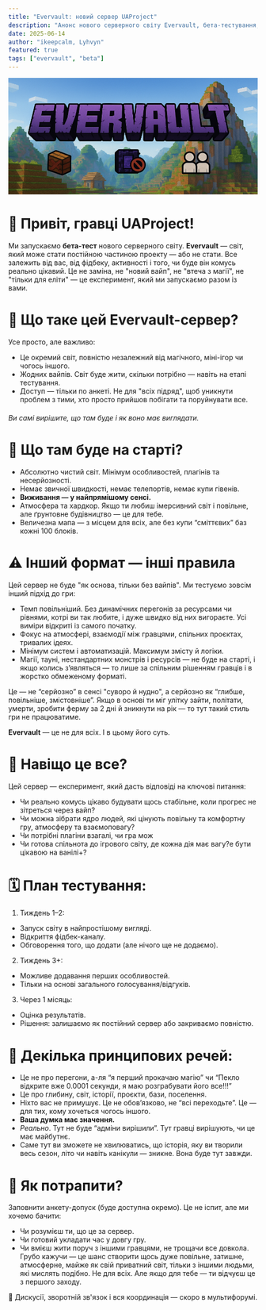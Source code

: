 ```yaml
---
title: "Evervault: новий сервер UAProject"
description: "Анонс нового серверного світу Evervault, бета-тестування, особливості та правила гри."
date: 2025-06-14
author: "ikeepcalm, Lyhvyn"
featured: true
tags: ["evervault", "beta"]
---
```


![Evervault](../img/evervault.png)

# 📢 Привіт, гравці UAProject!
Ми запускаємо **бета-тест** нового серверного світу. **Evervault** — світ, який може стати постійною частиною проекту — або не стати. Все залежить від вас, від фідбеку, активності і того, чи буде він комусь реально цікавий. Це не заміна, не "новий вайп", не "втеча з магії", не "тільки для еліти" — це експеримент, який ми запускаємо разом із вами.

# 🧱 Що таке цей Evervault-сервер?
Усе просто, але важливо:
- Це окремий світ, повністю незалежний від магічного, міні-ігор чи чогось іншого.
- Жодних вайпів. Світ буде жити, скільки потрібно — навіть на етапі тестування.
- Доступ — тільки по анкеті. Не для "всіх підряд", щоб уникнути проблем з тими, хто просто прийшов побігати та поруйнувати все.

######  Ви самі вирішите, що там буде і як воно має виглядати.

# 🧭 Що там буде на старті?
- Абсолютно чистий світ. Мінімум особливостей, плагінів та несерйозності.
- Немає звичної швидкості, немає телепортів, немає купи гівенів.
- **Виживання — у найпрямішому сенсі.**
- Атмосфера та хардкор. Якщо ти любиш імерсивний світ і повільне, але ґрунтовне будівництво — це для тебе.
- Величезна мапа — з місцем для всіх, але без купи “сміттєвих” баз кожні 100 блоків.

# ⚠️ Інший формат — інші правила
Цей сервер не буде "як основа, тільки без вайпів". Ми тестуємо зовсім інший підхід до гри:
- Темп повільніший. Без динамічних перегонів за ресурсами чи рівнями, котрі ви так любите, і дуже швидко від них вигораєте. Усі виміри відкриті із самого початку.
- Фокус на атмосфері, взаємодії між гравцями, спільних проєктах, тривалих ідеях.
- Мінімум систем і автоматизацій. Максимум змісту й логіки.
- Магії, тауні, нестандартних монстрів і ресурсів — не буде на старті, і якщо колись з’являться — то лише за спільним рішенням гравців і в  жорстко обмеженому форматі.

Це — не “серйозно” в сенсі "суворо й нудно", а серйозно як “глибше, повільніше, змістовніше”. Якщо в основі ти міг улітку зайти, політати, умерти, зробити ферму за 2 дні й зникнути на рік — то тут такий стиль гри не працюватиме.

**Evervault** — це не для всіх. І в цьому його суть.

# 🎯 Навіщо це все?
Цей сервер — експеримент, який дасть відповіді на ключові питання:
- Чи реально комусь цікаво будувати щось стабільне, коли прогрес не зітреться через вайп?
- Чи можна зібрати ядро людей, які цінують повільну та комфортну гру, атмосферу та взаємоповагу?
- Чи потрібні плагіни взагалі, чи гра мож
- Чи готова спільнота до ігрового світу, де кожна дія має вагу?е бути цікавою на ванілі+?

# 🗓️ План тестування:
1. Тиждень 1–2:
- Запуск світу в найпростішому вигляді.
- Відкриття фідбек-каналу.
- Обговорення того, що додати (але нічого ще не додаємо).
2. Тиждень 3+:
- Можливе додавання перших особливостей.
- Тільки на основі загального голосування/відгуків.
3. Через 1 місяць:
- Оцінка результатів.
- Рішення: залишаємо як постійний сервер або закриваємо повністю.

# 📌 Декілька принципових речей:
- Це не про перегони, а-ля “я перший прокачаю магію” чи “Пекло відкрите вже 0.0001 секунди, я маю розграбувати його все!!!”
- Це про глибину, світ, історії, проєкти, бази, поселення.
- Ніхто вас не примушує. Це не обов’язково, не “всі переходьте”. Це — для тих, кому хочеться чогось іншого.
- **Ваша думка має значення.**
- *Реально*. Тут не буде “адміни вирішили”. Тут гравці вирішують, чи це має майбутнє.
- Саме тут ви зможете не хвилюватись, що історія, яку ви творили весь сезон, літо чи навіть канікули — зникне. Вона буде тут завжди.


# 📝 Як потрапити?
Заповнити анкету-допуск (буде доступна окремо). Це не іспит, але ми хочемо бачити:
- Чи розумієш ти, що це за сервер.
- Чи готовий укладати час у довгу гру.
- Чи вмієш жити поруч з іншими гравцями, не трощачи все довкола.
  Грубо кажучи — це шанс створити щось дуже повільне, затишне, атмосферне, майже як свій приватний світ, тільки з іншими людьми, які мислять подібно. Не для всіх. Але якщо для тебе — ти відчуєш це з першого заходу.

🧵 Дискусії, зворотній зв'язок і вся координація — скоро в мультифорумі.
